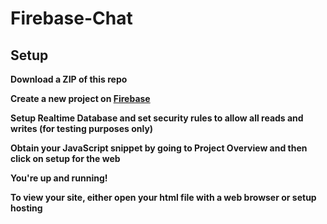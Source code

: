 # Firebase-Chat

## Setup

**Download a ZIP of this repo**

**Create a new project on <a href="https://console.firebase.google.com">Firebase</a>**

**Setup Realtime Database and set security rules to allow all reads and writes (for testing purposes only)**

**Obtain your JavaScript snippet by going to Project Overview and then click on setup for the web**

**You're up and running!**

**To view your site, either open your html file with a web browser or setup hosting**
